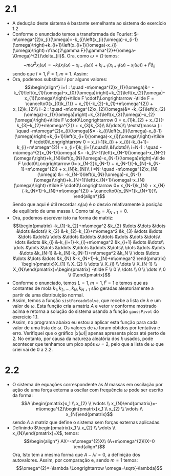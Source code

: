 # 2.1
- A dedução deste sistema é bastante semelhante ao sistema do exercício 1.2
- Conforme o enunciado temos a transformada de Fourier: $-m\omega^{2}x_{i}(\omega)=-k_{i}\left(x_{i}(\omega)-x_{i-1}(\omega)\right)+k_{i+1}\left(x_{i+1}(\omega)-x_{i}(\omega)\right)+\frac{2\gamma F}{\gamma^{2}+(\omega-\Omega)^{2}}\delta_{il}$. Ora, como $\omega=\Omega$ temos:
$$-m\omega^{2}x_{i}(\omega)=-k_{i}\left(x_{i}(\omega)-x_{i-1}(\omega)\right)+k_{i+1}\left(x_{i+1}(\omega)-x_{i}(\omega)\right)+\tilde F\delta_{il}$$sendo que $l=1, \tilde F=1, m=1$. Assim:
- Ora, podemos substituir $i$ por alguns valores:
$$\begin{align*}
i=1 : \quad -m\omega^{2}x_{1}(\omega)&= -k_{1}\left(x_{1}(\omega)-x_{0}(\omega)\right)+k_{2}\left(x_{2}(\omega)-x_{1}(\omega)\right)+\tilde F \cdot1\Longrightarrow -\tilde F = \cancelto0{x_{0}k_{1}} + x_{1}(-k_{2}-k_{1}+m\omega^{2}) + x_{2}k_{2}\\
i=2 : \quad -m\omega^{2}x_{2}(\omega)&= -k_{2}\left(x_{2}(\omega)-x_{1}(\omega)\right)+k_{3}\left(x_{3}(\omega)-x_{2}(\omega)\right)+\tilde F \cdot0\Longrightarrow 0 = x_{1}k_{2} + x_{2}(-k_{3}-k_{2}+m\omega^{2}) + x_{3}k_{3}\\
&(\dots)\\
\textsf{massa }i: \quad -m\omega^{2}x_{i}(\omega)&= -k_{i}\left(x_{i}(\omega)-x_{i-1}(\omega)\right)+k_{i+1}\left(x_{i+1}(\omega)-x_{i}(\omega)\right)+\tilde F \cdot0\Longrightarrow 0 = x_{i-1}k_{i} + x_{i}(-k_{i+1}-k_{i}+m\omega^{2}) + x_{i+1}k_{i+1}\quad\\
&(\dots)\\
i=N-1 : \quad -m\omega^{2}x_{N-1}(\omega) &= -k_{N-1}\left(x_{N-1}(\omega)-x_{N-2}(\omega)\right)+k_{N}\left(x_{N}(\omega)-x_{N-1}(\omega)\right)+\tilde F \cdot0\Longrightarrow 0= x_{N-2}k_{N-1} + x_{N-1}(-k_{N}-k_{N-1}+m\omega^{2}) + x_{N}k_{N}\\
i =N: \quad -m\omega^{2}x_{N}(\omega) &= -k_{N-1}\left(x_{N}(\omega)-x_{N-1}(\omega)\right)+k_{N+1}\left(x_{N+1}(\omega)-x_{N}(\omega)\right)+\tilde F \cdot0\Longrightarrow 0= x_{N-1}k_{N} + x_{N}(-k_{N+1}-k_{N}+m\omega^{2}) + \cancelto0{x_{N+1}k_{N+1}}\\
\end{align*}$$
Sendo que aqui é útil recordar $x_{i}(\omega)$ é o desvio relativamente à posição de equilíbrio de uma massa $i$. Como tal $x_{0}=X_{N+1}=0$.
- Ora, podemos escrever isto na forma de matriz:
$$\begin{pmatrix}
-k_{1}-k_{2}+m\omega^2 &k_{2} &\dots  &\dots &\dots &\dots &\dots\\ 
k_{2} &-k_{2}-k_{3}+m\omega^2 &k_{3} &\dots &\dots &\dots &\dots\\ 
\dots &\ddots  &\ddots &\ddots &\dots &\dots &\dots\\ 
\dots &\dots &k_{i} &-k_{i+1}-k_{i}+m\omega^2 &k_{i+1}  &\dots &\dots\\ 
\dots &\dots  &\dots &\ddots &\ddots &\ddots &\dots\\ 
\dots &\dots &\dots &\dots &k_{N-1} &-k_{N}-k_{N-1}+m\omega^2 &k_N \\ 
\dots &\dots &\dots &\dots &\dots &k_{N} &-k_{N+1}-k_{N}+m\omega^2
\end{pmatrix}
\begin{pmatrix}X_{1} \\ X_{2}  \\ \dots \\ X_{i} \\ \dots \\ X_{N-1} \\ X_{N}\end{pmatrix}=\begin{pmatrix} -\tilde F \\ 0 \\ \dots  \\ 0 \\ \dots \\ 0 \\ 0\end{pmatrix}$$
- Conforme o enunciado, temos $L=1, m=1, \tilde F=1$ e temos que as contantes de mola $k_{1},k_{2},\dots, k_{N}, k_{N+1}$ são geradas aleatoriamente a partir de uma distribuição normal. 
- Assim, temos a função `sistForcadoSolve`, que recebe a lista de $k$ e um valor de $\omega$. Esta função cria a matriz $A$ e vetor $v$ conforme mostrado acima e retorna a solução do sistema usando a função `gaussPivot` do exercício 1.1.
- Assim, no programa abaixo eu estou a aplicar esta função para cada valor de uma lista de $\omega$. Os valores de $\omega$ foram obtidos por tentativa e erro. Verifiquei que o gráfico $|x(\omega)|$ apenas apresenta picos até perto de $2$. No entanto, por causa da natureza aleatória dos $k$ usados, pode acontecer que tenhamos um pico após $\omega=2$, pelo que a lista de $\omega$ que criei vai de $0$ a $2.2$.


# 2.2
- O sistema de equações correspondente às $N$ massas em oscilação por ação de uma força externa a oscilar com frequência $\omega$ pode ser escrito da forma:
$$A \begin{pmatrix}x_1 \\ x_{2}  \\ \vdots  \\  x_{N}\end{pmatrix}=-m\omega^{2}\begin{pmatrix}x_1 \\ x_{2}  \\ \vdots  \\  x_{N}\end{pmatrix}$$
sendo $A$ a matriz que define o sistema sem forças externas aplicadas.
- Definindo $\begin{pmatrix}x_1 \\ x_{2}  \\ \vdots  \\  x_{N}\end{pmatrix}=X$, temos:
$$\begin{align*}
AX=-m\omega^{2}X\\
(A+m\omega^{2}I)X=0
\end{align*}$$
Ora, Isto tem a mesma forma que $A-\lambda I=0$, a definição dos autovalores. Assim, por comparação e, sendo $m=1$ temos:
$$\omega^{2}=-\lambda \Longrightarrow \omega=\sqrt{-\lambda}$$
